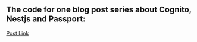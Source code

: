 ## The code for one blog post series about Cognito, Nestjs and Passport:

[Post Link](https://dev.to/fstbraz/authentication-with-aws-cognito-passport-and-nestjs-part-i-23ki)